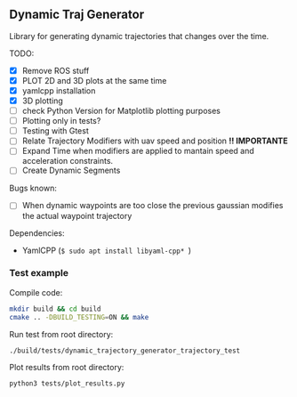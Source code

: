 ## Dynamic Traj Generator


Library for generating dynamic trajectories that changes over the time.





TODO: 

  - [x] Remove ROS stuff
  - [x] PLOT 2D and 3D plots at the same time
  - [x] yamlcpp installation
  - [x] 3D plotting
  - [ ] check Python Version for Matplotlib plotting purposes
  - [ ] Plotting only in tests?
  - [ ] Testing with Gtest
  - [ ] Relate Trajectory Modifiers with uav speed and position **!! IMPORTANTE**
  - [ ] Expand Time when modifiers are applied to mantain speed and acceleration constraints.
  - [ ] Create Dynamic Segments

Bugs known:
  - [ ] When dynamic waypoints are too close the previous gaussian modifies the actual waypoint trajectory

Dependencies:
- YamlCPP (```$ sudo apt install libyaml-cpp* ```)


### Test example

Compile code:

```bash
mkdir build && cd build
cmake .. -DBUILD_TESTING=ON && make
```

Run test from root directory:

```bash
./build/tests/dynamic_trajectory_generator_trajectory_test 
```

Plot results from root directory:

```bash
python3 tests/plot_results.py 
```